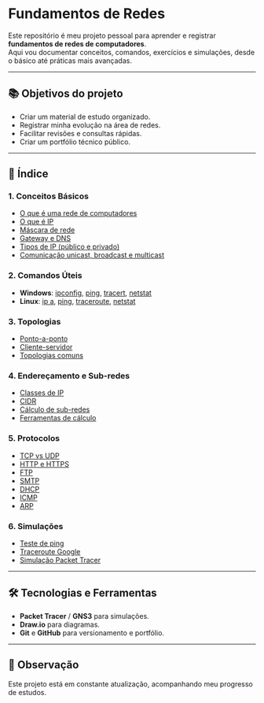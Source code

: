 # Fundamentos de Redes

Este repositório é meu projeto pessoal para aprender e registrar **fundamentos de redes de computadores**.  
Aqui vou documentar conceitos, comandos, exercícios e simulações, desde o básico até práticas mais avançadas.

---

## 📚 Objetivos do projeto
- Criar um material de estudo organizado.
- Registrar minha evolução na área de redes.
- Facilitar revisões e consultas rápidas.
- Criar um portfólio técnico público.

---

## 📑 Índice

### 1. Conceitos Básicos
- [O que é uma rede de computadores](conceitos/oque-e-rede.md)
- [O que é IP](Cnceitos/oque-e-ip.md)
- [Máscara de rede](Conceitos/mascara-de-rede.md)
- [Gateway e DNS](Conceitos/gateway-dns.md)
- [Tipos de IP (público e privado)](Conceitos/tipos-de-ip.md)
- [Comunicação unicast, broadcast e multicast](Conceitos/comunicacao-unicast-broadcast-multicast.md)

### 2. Comandos Úteis
- **Windows**: [ipconfig](comandos/windows/ipconfig.md), [ping](comandos/windows/ping.md), [tracert](comandos/windows/tracert.md), [netstat](comandos/windows/netstat.md)
- **Linux**: [ip a](comandos/linux/ip_a.md), [ping](comandos/linux/ping.md), [traceroute](comandos/linux/traceroute.md), [netstat](comandos/linux/netstat.md)

### 3. Topologias
- [Ponto-a-ponto](topologias/ponto-a-ponto.md)
- [Cliente-servidor](topologias/cliente-servidor.md)
- [Topologias comuns](topologias/topologias-comuns.md)

### 4. Endereçamento e Sub-redes
- [Classes de IP](enderecamento/classes-ip.md)
- [CIDR](enderecamento/cidr.md)
- [Cálculo de sub-redes](enderecamento/calculo-sub-redes.md)
- [Ferramentas de cálculo](enderecamento/ferramentas-calculo.md)

### 5. Protocolos
- [TCP vs UDP](protocolos/tcp-vs-udp.md)
- [HTTP e HTTPS](protocolos/http-https.md)
- [FTP](protocolos/ftp.md)
- [SMTP](protocolos/smtp.md)
- [DHCP](protocolos/dhcp.md)
- [ICMP](protocolos/icmp.md)
- [ARP](protocolos/arp.md)

### 6. Simulações
- [Teste de ping](praticas/teste-ping.txt)
- [Traceroute Google](praticas/traceroute-google.txt)
- [Simulação Packet Tracer](praticas/packet-tracer/rede-basica.pkt)

---

## 🛠 Tecnologias e Ferramentas
- **Packet Tracer** / **GNS3** para simulações.
- **Draw.io** para diagramas.
- **Git** e **GitHub** para versionamento e portfólio.

---

## 📌 Observação
Este projeto está em constante atualização, acompanhando meu progresso de estudos.

